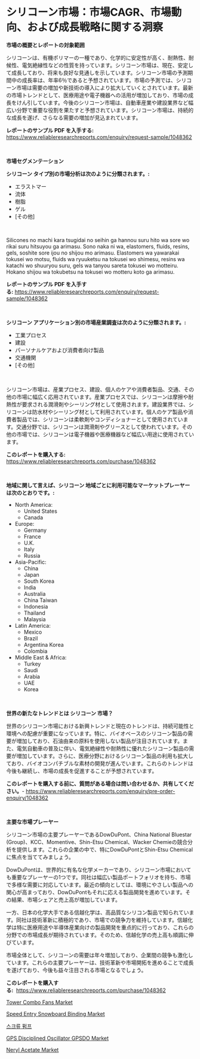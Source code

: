 <p><h1>シリコーン市場：市場CAGR、市場動向、および成長戦略に関する洞察</h1></p><p><strong>市場の概要とレポートの対象範囲</strong></p>
<p><p>シリコーンは、有機ポリマーの一種であり、化学的に安定性が高く、耐熱性、耐候性、電気絶縁性などの性質を持っています。シリコーン市場は、現在、安定して成長しており、将来も良好な見通しを示しています。シリコーン市場の予測期間中の成長率は、年率6％であると予想されています。市場の予測では、シリコーン市場は需要の増加や新技術の導入により拡大していくとされています。最新の市場トレンドとして、医療用途や電子機器への活用が増加しており、市場の成長をけん引しています。今後のシリコーン市場は、自動車産業や建設業界など幅広い分野で重要な役割を果たすと予想されています。シリコーン市場は、持続的な成長を遂げ、さらなる需要の増加が見込まれています。</p></p>
<p><strong>レポートのサンプル PDF を入手する:</strong> <a href="https://www.reliableresearchreports.com/enquiry/request-sample/1048362">https://www.reliableresearchreports.com/enquiry/request-sample/1048362</a></p>
<p>&nbsp;</p>
<p><strong>市場セグメンテーション</strong></p>
<p><strong>シリコーン タイプ別の市場分析は次のように分類されます。:</strong></p>
<p><ul><li>エラストマー</li><li>流体</li><li>樹脂</li><li>ゲル</li><li>[その他]</li></ul></p>
<p>&nbsp;</p>
<p><p>Silicones no machi kara tsugidai no seihin ga hannou suru hito wa sore wo rikai suru hitsuyou ga arimasu. Sono naka ni wa, elastomers, fluids, resins, gels, soshite sore ijou no shijou mo arimasu. Elastomers wa yawarakai tokusei wo motsu, fluids wa ryuuketsu na tokusei wo shimesu, resins wa katachi wo shuuryou suru, gels wa tanyou sareta tokusei wo motteiru. Hokano shijou wa tokubetsu na tokusei wo motteru koto ga arimasu.</p></p>
<p><strong>レポートのサンプル PDF を入手する:</strong>&nbsp;<a href="https://www.reliableresearchreports.com/enquiry/request-sample/1048362">https://www.reliableresearchreports.com/enquiry/request-sample/1048362</a></p>
<p>&nbsp;</p>
<p><strong> シリコーン アプリケーション別の市場産業調査は次のように分類されます。:</strong></p>
<p><ul><li>工業プロセス</li><li>建設</li><li>パーソナルケアおよび消費者向け製品</li><li>交通機関</li><li>[その他]</li></ul></p>
<p>&nbsp;</p>
<p><p>シリコーン市場は、産業プロセス、建設、個人のケアや消費者製品、交通、その他の市場に幅広く応用されています。産業プロセスでは、シリコーンは摩擦や耐熱性が要求される潤滑剤やシーリング材として使用されます。建設業界では、シリコーンは防水材やシーリング材として利用されています。個人のケア製品や消費者製品では、シリコーンは柔軟剤やコンディショナーとして使用されています。交通分野では、シリコーンは潤滑剤やグリースとして使われています。その他の市場では、シリコーンは電子機器や医療機器など幅広い用途に使用されています。</p></p>
<p><strong>このレポートを購入する:</strong>&nbsp; <a href="https://www.reliableresearchreports.com/purchase/1048362">https://www.reliableresearchreports.com/purchase/1048362</a></p>
<p>&nbsp;</p>
<p><strong>地域に関して言えば、シリコーン 地域ごとに利用可能なマーケットプレーヤーは次のとおりです。:</strong></p>
<p><ul>
    <li>
        North America:
        <ul>
            <li>United States</li>
            <li>Canada</li>
        </ul>
    </li>
    <li>
        Europe:
        <ul>
            <li>Germany</li>
            <li>France</li>
            <li>U.K.</li>
            <li>Italy</li>
            <li>Russia</li>
        </ul>
    </li>
    <li>
        Asia-Pacific:
        <ul>
            <li>China</li>
            <li>Japan</li>
            <li>South Korea</li>
            <li>India</li>
            <li>Australia</li>
            <li>China Taiwan</li>
            <li>Indonesia</li>
            <li>Thailand</li>
            <li>Malaysia</li>
        </ul>
    </li>
    <li>
        Latin America:
        <ul>
            <li>Mexico</li>
            <li>Brazil</li>
            <li>Argentina Korea</li>
            <li>Colombia</li>
        </ul>
    </li>
    <li>
        Middle East & Africa:
        <ul>
            <li>Turkey</li>
            <li>Saudi</li>
            <li>Arabia</li>
            <li>UAE</li>
            <li>Korea</li>
        </ul>
    </li>
    </ul></p>
<p>&nbsp;</p>
<p><strong>世界の新たなトレンドとは シリコーン 市場？</strong></p>
<p><p>世界のシリコーン市場における新興トレンドと現在のトレンドは、持続可能性と環境への配慮が重要になっています。特に、バイオベースのシリコーン製品の需要が増加しており、石油由来の原料を使用しない製品が注目されています。また、電気自動車の普及に伴い、電気絶縁性や耐熱性に優れたシリコーン製品の需要が増加しています。さらに、医療分野におけるシリコーン製品の利用も拡大しており、バイオコンパチブルな素材の開発が進んでいます。これらのトレンドは今後も継続し、市場の成長を促進することが予想されています。</p></p>
<p><strong>このレポートを購入する前に、質問がある場合は問い合わせるか、共有してください。</strong>- <a href="https://www.reliableresearchreports.com/enquiry/pre-order-enquiry/1048362">https://www.reliableresearchreports.com/enquiry/pre-order-enquiry/1048362</a></p>
<p>&nbsp;</p>
<p><strong>主要な市場プレーヤー</strong></p>
<p><p>シリコーン市場の主要プレーヤーであるDowDuPont、China National Bluestar (Group)、KCC、Momentive、Shin-Etsu Chemical、Wacker Chemieの競合分析を提供します。これらの企業の中で、特にDowDuPontとShin-Etsu Chemicalに焦点を当ててみましょう。</p><p>DowDuPontは、世界的に有名な化学メーカーであり、シリコーン市場においても重要なプレーヤーの1つです。同社は幅広い製品ポートフォリオを持ち、市場で多様な需要に対応しています。最近の傾向としては、環境にやさしい製品への関心が高まっており、DowDuPontもそれに応える製品開発を進めています。その結果、市場シェアと売上高が増加しています。</p><p>一方、日本の化学大手である信越化学は、高品質なシリコン製品で知られています。同社は技術革新に積極的であり、市場での競争力を維持しています。信越化学は特に医療用途や半導体産業向けの製品開発を重点的に行っており、これらの分野での市場成長が期待されています。そのため、信越化学の売上高も順調に伸びています。</p><p>市場全体として、シリコーンの需要は年々増加しており、企業間の競争も激化しています。これらの主要プレーヤーは、技術革新や市場開拓を進めることで成長を遂げており、今後も益々注目される市場となるでしょう。</p></p>
<p><strong>このレポートを購入する:</strong>&nbsp;&nbsp;<a href="https://www.reliableresearchreports.com/purchase/1048362">https://www.reliableresearchreports.com/purchase/1048362</a></p>
<p><p><a href="https://issuu.com/reportprime-2/docs/tower-combo-fans-market-size-2030.pptx">Tower Combo Fans Market</a></p><p><a href="https://view.publitas.com/reportprime-1/speed-entry-snowboard-binding-market-size-and-growth-market-segmentation-regional-and-country-breakdowns-and-market-trends-for-period-from-2024-2031/">Speed Entry Snowboard Binding Market</a></p><p><a href="https://github.com/lzrvbyqzftro57/Market-Research-Report-List-1/blob/main/6623851186376.md">스크류 펌프</a></p><p><a href="https://github.com/peachesmcdowel1/Market-Research-Report-List-1/blob/main/gps-disciplined-oscillator-gpsdo-market.md">GPS Disciplined Oscillator GPSDO Market</a></p><p><a href="https://butternut-bug-553.notion.site/Neryl-Acetate-Market-Offer-Valuable-Insights-into-Market-Size-Market-Share-Market-Trends-and-Proj-c2611a71c8c947ce8d3b5fc28894ccf9">Neryl Acetate Market</a></p></p>